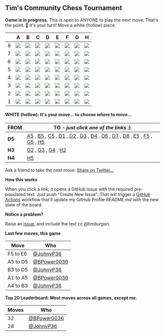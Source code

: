 
## Tim's Community Chess Tournament

**Game is in progress.** This is open to ANYONE to play the next move. That's the point. :wave:  It's your turn! Move a white (hollow) piece.

|   | A | B | C | D | E | F | G | H |
| - | - | - | - | - | - | - | - | - |
| 8 | ![](https://raw.githubusercontent.com/BPower0036/timburgan/master/chess_images/blank.png) | ![](https://raw.githubusercontent.com/BPower0036/timburgan/master/chess_images/blank.png) | ![](https://raw.githubusercontent.com/BPower0036/timburgan/master/chess_images/blank.png) | ![](https://raw.githubusercontent.com/BPower0036/timburgan/master/chess_images/blank.png) | ![](https://raw.githubusercontent.com/BPower0036/timburgan/master/chess_images/blank.png) | ![](https://raw.githubusercontent.com/BPower0036/timburgan/master/chess_images/blank.png) | ![](https://raw.githubusercontent.com/BPower0036/timburgan/master/chess_images/blank.png) | ![](https://raw.githubusercontent.com/BPower0036/timburgan/master/chess_images/blank.png) |
| 7 | ![](https://raw.githubusercontent.com/BPower0036/timburgan/master/chess_images/blank.png) | ![](https://raw.githubusercontent.com/BPower0036/timburgan/master/chess_images/blank.png) | ![](https://raw.githubusercontent.com/BPower0036/timburgan/master/chess_images/blank.png) | ![](https://raw.githubusercontent.com/BPower0036/timburgan/master/chess_images/blank.png) | ![](https://raw.githubusercontent.com/BPower0036/timburgan/master/chess_images/blank.png) | ![](https://raw.githubusercontent.com/BPower0036/timburgan/master/chess_images/blank.png) | ![](https://raw.githubusercontent.com/BPower0036/timburgan/master/chess_images/blank.png) | ![](https://raw.githubusercontent.com/BPower0036/timburgan/master/chess_images/blank.png) |
| 6 | ![](https://raw.githubusercontent.com/BPower0036/timburgan/master/chess_images/blank.png) | ![](https://raw.githubusercontent.com/BPower0036/timburgan/master/chess_images/blank.png) | ![](https://raw.githubusercontent.com/BPower0036/timburgan/master/chess_images/blank.png) | ![](https://raw.githubusercontent.com/BPower0036/timburgan/master/chess_images/blank.png) | ![](https://raw.githubusercontent.com/BPower0036/timburgan/master/chess_images/k.png) | ![](https://raw.githubusercontent.com/BPower0036/timburgan/master/chess_images/blank.png) | ![](https://raw.githubusercontent.com/BPower0036/timburgan/master/chess_images/blank.png) | ![](https://raw.githubusercontent.com/BPower0036/timburgan/master/chess_images/r.png) |
| 5 | ![](https://raw.githubusercontent.com/BPower0036/timburgan/master/chess_images/blank.png) | ![](https://raw.githubusercontent.com/BPower0036/timburgan/master/chess_images/blank.png) | ![](https://raw.githubusercontent.com/BPower0036/timburgan/master/chess_images/blank.png) | ![](https://raw.githubusercontent.com/BPower0036/timburgan/master/chess_images/R.png) | ![](https://raw.githubusercontent.com/BPower0036/timburgan/master/chess_images/blank.png) | ![](https://raw.githubusercontent.com/BPower0036/timburgan/master/chess_images/blank.png) | ![](https://raw.githubusercontent.com/BPower0036/timburgan/master/chess_images/blank.png) | ![](https://raw.githubusercontent.com/BPower0036/timburgan/master/chess_images/blank.png) |
| 4 | ![](https://raw.githubusercontent.com/BPower0036/timburgan/master/chess_images/blank.png) | ![](https://raw.githubusercontent.com/BPower0036/timburgan/master/chess_images/blank.png) | ![](https://raw.githubusercontent.com/BPower0036/timburgan/master/chess_images/blank.png) | ![](https://raw.githubusercontent.com/BPower0036/timburgan/master/chess_images/blank.png) | ![](https://raw.githubusercontent.com/BPower0036/timburgan/master/chess_images/blank.png) | ![](https://raw.githubusercontent.com/BPower0036/timburgan/master/chess_images/blank.png) | ![](https://raw.githubusercontent.com/BPower0036/timburgan/master/chess_images/blank.png) | ![](https://raw.githubusercontent.com/BPower0036/timburgan/master/chess_images/P.png) |
| 3 | ![](https://raw.githubusercontent.com/BPower0036/timburgan/master/chess_images/blank.png) | ![](https://raw.githubusercontent.com/BPower0036/timburgan/master/chess_images/blank.png) | ![](https://raw.githubusercontent.com/BPower0036/timburgan/master/chess_images/blank.png) | ![](https://raw.githubusercontent.com/BPower0036/timburgan/master/chess_images/blank.png) | ![](https://raw.githubusercontent.com/BPower0036/timburgan/master/chess_images/blank.png) | ![](https://raw.githubusercontent.com/BPower0036/timburgan/master/chess_images/blank.png) | ![](https://raw.githubusercontent.com/BPower0036/timburgan/master/chess_images/blank.png) | ![](https://raw.githubusercontent.com/BPower0036/timburgan/master/chess_images/K.png) |
| 2 | ![](https://raw.githubusercontent.com/BPower0036/timburgan/master/chess_images/blank.png) | ![](https://raw.githubusercontent.com/BPower0036/timburgan/master/chess_images/blank.png) | ![](https://raw.githubusercontent.com/BPower0036/timburgan/master/chess_images/p.png) | ![](https://raw.githubusercontent.com/BPower0036/timburgan/master/chess_images/blank.png) | ![](https://raw.githubusercontent.com/BPower0036/timburgan/master/chess_images/blank.png) | ![](https://raw.githubusercontent.com/BPower0036/timburgan/master/chess_images/blank.png) | ![](https://raw.githubusercontent.com/BPower0036/timburgan/master/chess_images/blank.png) | ![](https://raw.githubusercontent.com/BPower0036/timburgan/master/chess_images/blank.png) |
| 1 | ![](https://raw.githubusercontent.com/BPower0036/timburgan/master/chess_images/blank.png) | ![](https://raw.githubusercontent.com/BPower0036/timburgan/master/chess_images/blank.png) | ![](https://raw.githubusercontent.com/BPower0036/timburgan/master/chess_images/blank.png) | ![](https://raw.githubusercontent.com/BPower0036/timburgan/master/chess_images/blank.png) | ![](https://raw.githubusercontent.com/BPower0036/timburgan/master/chess_images/blank.png) | ![](https://raw.githubusercontent.com/BPower0036/timburgan/master/chess_images/blank.png) | ![](https://raw.githubusercontent.com/BPower0036/timburgan/master/chess_images/blank.png) | ![](https://raw.githubusercontent.com/BPower0036/timburgan/master/chess_images/blank.png) |

#### **WHITE (hollow):** It's your move... to choose _where_ to move...

| FROM | TO - _just click one of the links_ :) |
| ---- | -- |
| **D5** | [A5](https://github.com/BPower0036/timburgan/issues/new?title=chess%7Cmove%7Cd5a5%7C19178&body=Just+push+%27Submit+new+issue%27.+You+don%27t+need+to+do+anything+else.) , [B5](https://github.com/BPower0036/timburgan/issues/new?title=chess%7Cmove%7Cd5b5%7C19178&body=Just+push+%27Submit+new+issue%27.+You+don%27t+need+to+do+anything+else.) , [C5](https://github.com/BPower0036/timburgan/issues/new?title=chess%7Cmove%7Cd5c5%7C19178&body=Just+push+%27Submit+new+issue%27.+You+don%27t+need+to+do+anything+else.) , [D1](https://github.com/BPower0036/timburgan/issues/new?title=chess%7Cmove%7Cd5d1%7C19178&body=Just+push+%27Submit+new+issue%27.+You+don%27t+need+to+do+anything+else.) , [D2](https://github.com/BPower0036/timburgan/issues/new?title=chess%7Cmove%7Cd5d2%7C19178&body=Just+push+%27Submit+new+issue%27.+You+don%27t+need+to+do+anything+else.) , [D3](https://github.com/BPower0036/timburgan/issues/new?title=chess%7Cmove%7Cd5d3%7C19178&body=Just+push+%27Submit+new+issue%27.+You+don%27t+need+to+do+anything+else.) , [D4](https://github.com/BPower0036/timburgan/issues/new?title=chess%7Cmove%7Cd5d4%7C19178&body=Just+push+%27Submit+new+issue%27.+You+don%27t+need+to+do+anything+else.) , [D6](https://github.com/BPower0036/timburgan/issues/new?title=chess%7Cmove%7Cd5d6%7C19178&body=Just+push+%27Submit+new+issue%27.+You+don%27t+need+to+do+anything+else.) , [D7](https://github.com/BPower0036/timburgan/issues/new?title=chess%7Cmove%7Cd5d7%7C19178&body=Just+push+%27Submit+new+issue%27.+You+don%27t+need+to+do+anything+else.) , [D8](https://github.com/BPower0036/timburgan/issues/new?title=chess%7Cmove%7Cd5d8%7C19178&body=Just+push+%27Submit+new+issue%27.+You+don%27t+need+to+do+anything+else.) , [E5](https://github.com/BPower0036/timburgan/issues/new?title=chess%7Cmove%7Cd5e5%7C19178&body=Just+push+%27Submit+new+issue%27.+You+don%27t+need+to+do+anything+else.) , [F5](https://github.com/BPower0036/timburgan/issues/new?title=chess%7Cmove%7Cd5f5%7C19178&body=Just+push+%27Submit+new+issue%27.+You+don%27t+need+to+do+anything+else.) , [G5](https://github.com/BPower0036/timburgan/issues/new?title=chess%7Cmove%7Cd5g5%7C19178&body=Just+push+%27Submit+new+issue%27.+You+don%27t+need+to+do+anything+else.) , [H5](https://github.com/BPower0036/timburgan/issues/new?title=chess%7Cmove%7Cd5h5%7C19178&body=Just+push+%27Submit+new+issue%27.+You+don%27t+need+to+do+anything+else.) |
| **H3** | [G2](https://github.com/BPower0036/timburgan/issues/new?title=chess%7Cmove%7Ch3g2%7C19178&body=Just+push+%27Submit+new+issue%27.+You+don%27t+need+to+do+anything+else.) , [G3](https://github.com/BPower0036/timburgan/issues/new?title=chess%7Cmove%7Ch3g3%7C19178&body=Just+push+%27Submit+new+issue%27.+You+don%27t+need+to+do+anything+else.) , [G4](https://github.com/BPower0036/timburgan/issues/new?title=chess%7Cmove%7Ch3g4%7C19178&body=Just+push+%27Submit+new+issue%27.+You+don%27t+need+to+do+anything+else.) , [H2](https://github.com/BPower0036/timburgan/issues/new?title=chess%7Cmove%7Ch3h2%7C19178&body=Just+push+%27Submit+new+issue%27.+You+don%27t+need+to+do+anything+else.) |
| **H4** | [H5](https://github.com/BPower0036/timburgan/issues/new?title=chess%7Cmove%7Ch4h5%7C19178&body=Just+push+%27Submit+new+issue%27.+You+don%27t+need+to+do+anything+else.) |

Ask a friend to take the next move: [Share on Twitter...](https://twitter.com/share?text=I'm+playing+chess+on+a+GitHub+Profile+Readme!+Can+you+please+take+the+next+move+at+https://github.com/timburgan)

**How this works**

When you click a link, it opens a GitHub Issue with the required pre-populated text. Just push "Create New Issue". That will trigger a [GitHub Actions](https://github.blog/2020-07-03-github-action-hero-casey-lee/#getting-started-with-github-actions) workflow that'll update my GitHub Profile _README.md_ with the new state of the board.

**Notice a problem?**

Raise an [issue](https://github.com/BPower0036/timburgan/issues), and include the text _cc @timburgan_.

**Last few moves, this game**

| Move  | Who |
| ----- | --- |
| F5 to E6 | [@JohnyP36](https://github.com/JohnyP36) |
| A5 to D5 | [@BPower0036](https://github.com/BPower0036) |
| B3 to D5 | [@JohnyP36](https://github.com/JohnyP36) |
| A1 to A5 | [@BPower0036](https://github.com/BPower0036) |
| A4 to B3 | [@JohnyP36](https://github.com/JohnyP36) |

**Top 20 Leaderboard: Most moves across all games, except me.**

| Moves | Who |
| ----- | --- |
| 32 | [@BPower0036](https://github.com/BPower0036) |
| 28 | [@JohnyP36](https://github.com/JohnyP36) |
